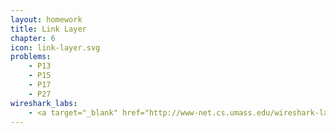 ```yaml
---
layout: homework
title: Link Layer
chapter: 6
icon: link-layer.svg
problems:
    - P13
    - P15
    - P17
    - P27
wireshark_labs:
    - <a target="_blank" href="http://www-net.cs.umass.edu/wireshark-labs/Wireshark_Ethernet_ARP_v8.0.pdf">Ethernet and ARP</a>
---
```


